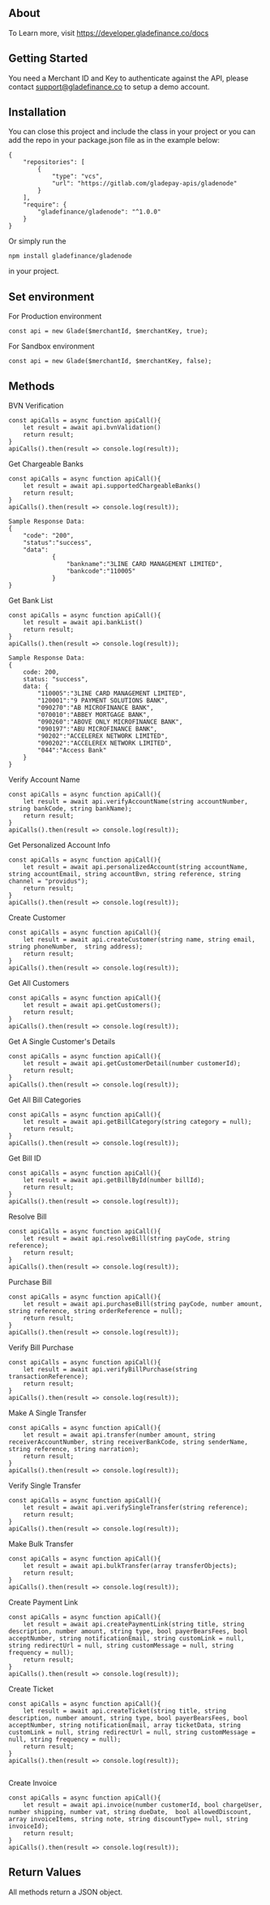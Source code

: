 ## About

To Learn more, visit https://developer.gladefinance.co/docs

## Getting Started 
You need a Merchant ID and Key to authenticate against the API, please contact support@gladefinance.co to setup a demo account.

## Installation
You can close this project and include the class in your project or you can add the repo in your package.json file as in the example below:


````
{
    "repositories": [
        {
            "type": "vcs",
            "url": "https://gitlab.com/gladepay-apis/gladenode"
        }
    ],
    "require": {
        "gladefinance/gladenode": "^1.0.0"
    }
}

````

Or simply run the 

```` 
npm install gladefinance/gladenode 

```` 
in your project.


## Set environment


For Production environment
```` 
const api = new Glade($merchantId, $merchantKey, true); 
````

For Sandbox environment
```` 
const api = new Glade($merchantId, $merchantKey, false); 
````

## Methods
BVN Verification
````
const apiCalls = async function apiCall(){
    let result = await api.bvnValidation()
    return result;
} 
apiCalls().then(result => console.log(result));
````


Get Chargeable Banks
```` 
const apiCalls = async function apiCall(){
    let result = await api.supportedChargeableBanks()
    return result;
} 
apiCalls().then(result => console.log(result));

Sample Response Data: 
{
    "code": "200",
    "status":"success",
    "data":
            {
                "bankname":"3LINE CARD MANAGEMENT LIMITED",
                "bankcode":"110005"
            }
}
````

Get Bank List
```` 
const apiCalls = async function apiCall(){
    let result = await api.bankList()
    return result;
} 
apiCalls().then(result => console.log(result));

Sample Response Data:
{
    code: 200,
    status: "success",
    data: {
        "110005":"3LINE CARD MANAGEMENT LIMITED",
        "120001":"9 PAYMENT SOLUTIONS BANK",
        "090270":"AB MICROFINANCE BANK",
        "070010":"ABBEY MORTGAGE BANK",
        "090260":"ABOVE ONLY MICROFINANCE BANK",
        "090197":"ABU MICROFINANCE BANK",
        "90202":"ACCELEREX NETWORK LIMITED",
        "090202":"ACCELEREX NETWORK LIMITED",
        "044":"Access Bank"
    }
}

````

Verify Account Name
```` 
const apiCalls = async function apiCall(){
    let result = await api.verifyAccountName(string accountNumber, string bankCode, string bankName);
    return result;
} 
apiCalls().then(result => console.log(result));

````

Get Personalized Account Info
```` 
const apiCalls = async function apiCall(){
    let result = await api.personalizedAccount(string accountName, string accountEmail, string accountBvn, string reference, string channel = "providus");
    return result;
} 
apiCalls().then(result => console.log(result));

````

Create Customer
```` 
const apiCalls = async function apiCall(){
    let result = await api.createCustomer(string name, string email, string phoneNumber,  string address); 
    return result;
} 
apiCalls().then(result => console.log(result));

````

Get All Customers
```` 
const apiCalls = async function apiCall(){
    let result = await api.getCustomers();
    return result;
} 
apiCalls().then(result => console.log(result));

````

Get A Single Customer's Details
```` 
const apiCalls = async function apiCall(){
    let result = await api.getCustomerDetail(number customerId); 
    return result;
} 
apiCalls().then(result => console.log(result));

````

Get All Bill Categories
```` 
const apiCalls = async function apiCall(){
    let result = await api.getBillCategory(string category = null);
    return result;
} 
apiCalls().then(result => console.log(result));

````

Get Bill ID
```` 
const apiCalls = async function apiCall(){
    let result = await api.getBillById(number billId);
    return result;
} 
apiCalls().then(result => console.log(result));

````

Resolve Bill
```` 
const apiCalls = async function apiCall(){
    let result = await api.resolveBill(string payCode, string reference); 
    return result;
} 
apiCalls().then(result => console.log(result));

````

Purchase Bill
```` 
const apiCalls = async function apiCall(){
    let result = await api.purchaseBill(string payCode, number amount, string reference, string orderReference = null);  
    return result;
} 
apiCalls().then(result => console.log(result));

````

Verify Bill Purchase
```` 
const apiCalls = async function apiCall(){
    let result = await api.verifyBillPurchase(string transactionReference); 
    return result;
} 
apiCalls().then(result => console.log(result));

````

Make A Single Transfer
```` 
const apiCalls = async function apiCall(){
    let result = await api.transfer(number amount, string receiverAccountNumber, string receiverBankCode, string senderName, string reference, string narration);
    return result;
} 
apiCalls().then(result => console.log(result));

````

Verify Single Transfer
```` 
const apiCalls = async function apiCall(){
    let result = await api.verifySingleTransfer(string reference); 
    return result;
} 
apiCalls().then(result => console.log(result));

````

Make Bulk Transfer
```` 
const apiCalls = async function apiCall(){
    let result = await api.bulkTransfer(array transferObjects); 
    return result;
} 
apiCalls().then(result => console.log(result));

````

Create Payment Link
````
const apiCalls = async function apiCall(){
    let result = await api.createPaymentLink(string title, string description, number amount, string type, bool payerBearsFees, bool acceptNumber, string notificationEmail, string customLink = null, string redirectUrl = null, string customMessage = null, string frequency = null); 
    return result;
} 
apiCalls().then(result => console.log(result));

 ````

Create Ticket
````
const apiCalls = async function apiCall(){
    let result = await api.createTicket(string title, string description, number amount, string type, bool payerBearsFees, bool acceptNumber, string notificationEmail, array ticketData, string customLink = null, string redirectUrl = null, string customMessage = null, string frequency = null); 
    return result;
} 
apiCalls().then(result => console.log(result));
 
````

Create Invoice
```` 
const apiCalls = async function apiCall(){
    let result = await api.invoice(number customerId, bool chargeUser, number shipping, number vat, string dueDate,  bool allowedDiscount, array invoiceItems, string note, string discountType= null, string invoiceId); 
    return result;
} 
apiCalls().then(result => console.log(result));

````


## Return Values
All methods return a JSON object.
